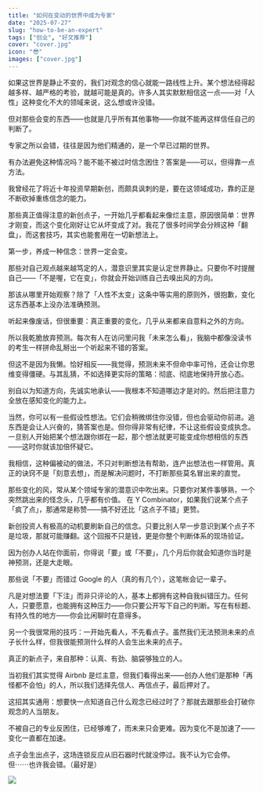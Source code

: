 ```yaml
---
title: "如何在变动的世界中成为专家"
date: "2025-07-27"
slug: "how-to-be-an-expert"
tags: ["创业", "好文推荐"]
cover: "cover.jpg"
icon: "😎"
images: ["cover.jpg"]
---
```

如果这世界是静止不变的，我们对观念的信心就能一路线性上升。某个想法经得起越多样、越严格的考验，就越可能是真的。许多人其实默默相信这一点——对「人性」这种变化不大的领域来说，这么想或许没错。



但对那些会变的东西——也就是几乎所有其他事物——你就不能再这样信任自己的判断了。



专家之所以会错，往往是因为他们精通的，是一个早已过期的世界。



有办法避免这种情况吗？能不能不被过时信念困住？答案是——可以，但得靠一点方法。



我曾经花了将近十年投资早期新创，而颇具讽刺的是，要在这领域成功，靠的正是不断砍掉重练信念的能力。



那些真正值得注意的新创点子，一开始几乎都看起来像烂主意，原因很简单：世界才刚变，而这个变化刚好让它从坏变成了对。我花了很多时间学会分辨这种「翻盘」，而这套技巧，其实也能套用在一切新想法上。



第一步，养成一种信念：世界一定会变。



那些对自己观点越来越笃定的人，潜意识里其实是认定世界静止。只要你不时提醒自己——「不是喔，它在变」，你就会开始训练自己去嗅出风的方向。



那该从哪里开始观察？除了「人性不太变」这条中等实用的原则外，很抱歉，变化这东西基本上没办法准确预测。



听起来像废话，但很重要：真正重要的变化，几乎从来都来自意料之外的方向。



所以我乾脆放弃预测。每次有人在访问里问我「未来怎么看」，我脑中都像没读书的考生一样拼命乱掰出一个听起来不错的答案。



但这不是因为我懒。恰好相反——我觉得，预测未来不但命中率可怜，还会让你思维变得僵硬。与其乱猜，不如选择更实际的策略：彻底、彻底地保持开放心态。



别自以为知道方向，先诚实地承认——我根本不知道哪边才是对的。然后把注意力全放在感知变化的能力上。



当然，你可以有一些假设性想法。它们会稍微绑住你没错，但也会驱动你前进。追东西是会让人兴奋的，猜答案也是。但你得非常有纪律，不让这些假设变成执念。
一旦别人开始把某个想法跟你绑在一起，那个想法就更可能变成你想相信的东西——这时你就该加倍怀疑它。



我相信，这种偏被动的做法，不只对判断想法有帮助，连产出想法也一样管用。真正的诀窍不是「刻意去想」，而是解决问题时，不打断那些莫名冒出来的直觉。



那些变化的风，常从某个领域专家的潜意识中吹出来。只要你对某件事够熟，一个突然跳出来的怪念头，几乎都有价值。
在 Y Combinator，如果我们说某个点子「疯了点」，那通常是称赞——搞不好还比「这点子不错」更赞。



新创投资人有极高的动机要刷新自己的信念。只要比别人早一步意识到某个点子不是垃圾，那就可能赚翻。这个回报不只是钱，更是你整个判断体系的现场验证。



因为创办人站在你面前，你得说「要」或「不要」，几个月后你就会知道你当时是神预测，还是大走眼。



那些说「不要」而错过 Google 的人（真的有几个），这笔帐会记一辈子。



凡是对想法要「下注」而非只评论的人，基本上都拥有这种自我纠错压力。任何人，只要愿意，也能拥有这种压力——你只要公开写下自己的判断。写在有标题、有持久性的地方——你会比闲聊时在意得多。



另一个我很常用的技巧：一开始先看人，不先看点子。虽然我们无法预测未来的点子长什么样，但我很能预测什么样的人会生出未来的点子。



真正的新点子，来自那种：认真、有劲、脑袋够独立的人。



当初我们其实觉得 Airbnb 是烂主意，但我们看得出来——创办人他们是那种「再怪都不会怕」的人，所以我们选择先信人、再信点子，最后押对了。



这招其实通用：想要快一点知道自己什么观念已经过时了？那就去跟那些会打破你观念的人当朋友。



不被自己的专业反困住，已经够难了，而未来只会更难。因为变化不是加速了——变化一直都在加速。



点子会生出点子，这场连锁反应从旧石器时代就没停过。我不认为它会停。
但⋯⋯也许我会错。（最好是）




![](https://prod-files-secure.s3.us-west-2.amazonaws.com/112d0858-5090-4d34-a606-b75eb8d65fd2/46476355-9cf3-4e99-9b7a-3531bc426380/1000202064.png?X-Amz-Algorithm=AWS4-HMAC-SHA256&X-Amz-Content-Sha256=UNSIGNED-PAYLOAD&X-Amz-Credential=ASIAZI2LB466RG33B7HF%2F20250824%2Fus-west-2%2Fs3%2Faws4_request&X-Amz-Date=20250824T074244Z&X-Amz-Expires=3600&X-Amz-Security-Token=IQoJb3JpZ2luX2VjEOT%2F%2F%2F%2F%2F%2F%2F%2F%2F%2FwEaCXVzLXdlc3QtMiJHMEUCICpDKgyj8srWOk5jgZ05ATeKSa4bE0XEvf6ScTB0PVKXAiEAophkXozFdayEDcgVoYPpaI74HAazY67IUS0NXqM007wq%2FwMIPRAAGgw2Mzc0MjMxODM4MDUiDHvpQsp7nrqiKhCz4yrcA2yKnQ1v%2BVn9QWnjgE%2BhE9N%2FSic4Ub9WzI%2FNs6iz8hPkoMdUgjGBB81tLRwROEN8xnF1g%2F2NZ7ZdBLk0Lq2SOZqzt723kOT6uBej6E7IMToxZi5vwnba6PekXe0wm2A%2FOA2b1GmrPpiq8W29gTqWwLl0hRzcjrw42vxOhAFx%2FY72w%2FueltAlrIMLUD7QJ9d%2F0ySNfuNAok3OquAUIWyO7MVF9RJlVO5quWeR5946u4WuBGrbi7XGKUbcX6%2FgJ85GKqdedM91v2sho8tOw0IgGaBPgY7W25%2FSkk%2BH1f3BMnmQ20FYYIMpAX%2FHMfQDCRfRRPkoFVb%2FQsdUIjRAz1xbhjUV43Nc%2Bun4EA%2Bpkc2eZ5Y1nDUOAatvRmqmaf1ajuV4shZiAu7EP%2FoDxKMJ8L4XsEq1Z2NpnlXxqsPCKaBudSlx7w2kaor0NrVA4ApyrxVJA7LvLsNjkpPru5VrhtlpMOJJGP762yKGPDZUviwQLzECI18By3ZZgZvODbTA7zSBrxRz%2BQ47GRkA%2BszaB9dnQ3eIJAJaspDTqr5ewfOCQ1PXAQ7DEoP1vNmmuyq%2B27qdDVCm7TTIo9dNNQdFb%2BgHTKp9WbOKZ1SFt8oZsfhMjElfKRlAmOGsXgOX8qGGMMmbqsUGOqUBMV9Zqe2cF6N31BFGPs0JB5pT1WtB%2BemT7CU3hFIdOculIll3yrgp3iog8sLoXOKwynlbqwt7GWbAx1l7o22QSDiTcEJcpiHMOa8Wn9VeiFTXgijTgphzyDfTdItNoe4XHh4FUN3HYyp2s4ci8aVEAX6Tcxg7uGIchhpRW9K2UhIeaZrZLJGPaKVukhJfa3p%2FqHrlz41yCbkDqTAQWMmIwo926vjM&X-Amz-Signature=142ce15bfd57ff1ad4edaf9bb3d1b5dfeaba5e174a754ed03fce9161cf4ac618&X-Amz-SignedHeaders=host&x-amz-checksum-mode=ENABLED&x-id=GetObject)

